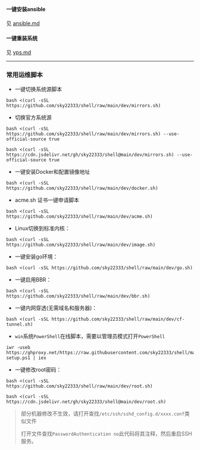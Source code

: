 #### 一键安装ansible

见 [ansible.md](./ansible.md)


#### 一键重装系统

见 [vps.md](./vps.md)

---

### 常用运维脚本

- 一键切换系统源脚本
```
bash <(curl -sSL https://github.com/sky22333/shell/raw/main/dev/mirrors.sh)
```
- 切换官方系统源
```
bash <(curl -sSL https://github.com/sky22333/shell/raw/main/dev/mirrors.sh) --use-official-source true
```
```
bash <(curl -sSL https://cdn.jsdelivr.net/gh/sky22333/shell@main/dev/mirrors.sh) --use-official-source true
```


- 一键安装Docker和配置镜像地址
```
bash <(curl -sSL https://github.com/sky22333/shell/raw/main/dev/docker.sh)
```


- acme.sh 证书一键申请脚本

```
bash <(curl -sSL https://github.com/sky22333/shell/raw/main/dev/acme.sh)
```


- Linux切换到标准内核：
```
bash <(curl -sSL https://github.com/sky22333/shell/raw/main/dev/image.sh)
```

- 一键安装go环境：
```
bash <(curl -sSL https://github.com/sky22333/shell/raw/main/dev/go.sh)
```


- 一键启用BBR：
```
bash <(curl -sSL https://github.com/sky22333/shell/raw/main/dev/bbr.sh)
```

- 一键内网穿透(无需域名和服务器)：
```
bash <(curl -sSL https://github.com/sky22333/shell/raw/main/dev/cf-tunnel.sh)
```

- `win`系统`PowerShell`在线脚本，需要以管理员模式打开`PowerShell`
```
iwr -useb https://ghproxy.net/https://raw.githubusercontent.com/sky22333/shell/main/dev/cf-setup.ps1 | iex
```

- 一键修改root密码：
```
bash <(curl -sSL https://github.com/sky22333/shell/raw/main/dev/root.sh)
```
```
bash <(curl -sSL https://cdn.jsdelivr.net/gh/sky22333/shell@main/dev/root.sh)
```
> 部分机器修改不生效，请打开查找`/etc/ssh/sshd_config.d/xxxx.conf`类似文件
> 
> 打开文件查找`PasswordAuthentication no`此代码将其注释，然后重启SSH服务。
